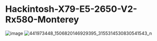 # Hackintosh-X79-E5-2650-V2-Rx580-Monterey
![image](https://github.com/sonvirgo/Hackintosh-X79-E5-2650-V2-Rx580-Monterey/assets/10823037/3d5a728b-0aa0-425e-b783-1cae07cc3169)
![441973448_1506820146929395_3155314530830541543_n](https://github.com/sonvirgo/Hackintosh-X79-E5-2650-V2-Rx580-Monterey/assets/10823037/f2696c3e-cddc-41b2-9eee-91667536243d)
